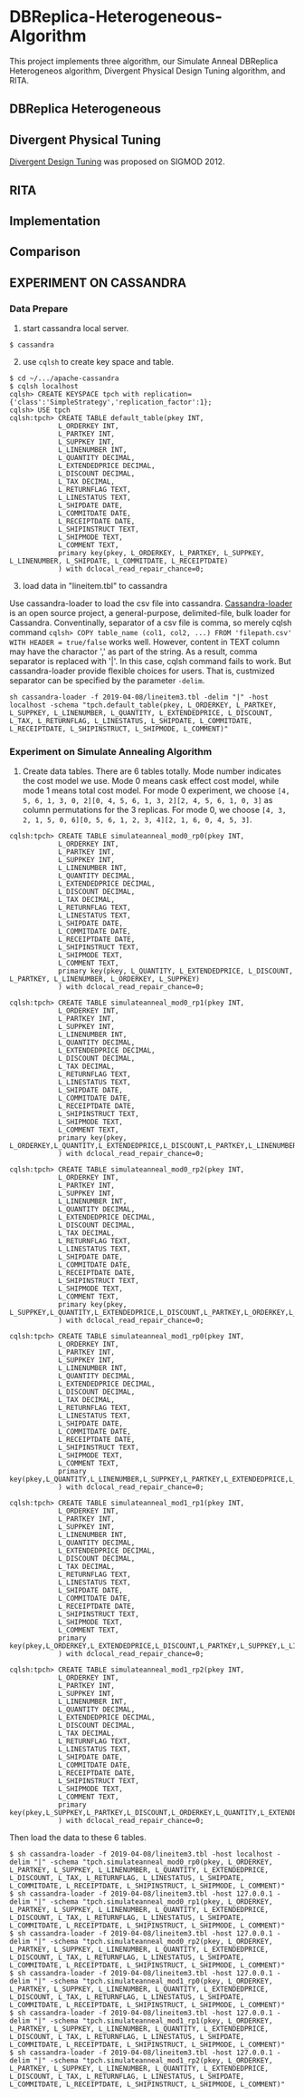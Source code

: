 # DBReplica-Heterogeneous-Algorithm
This project implements three algorithm, our Simulate Anneal DBReplica Heterogeneos algorithm, Divergent Physical Design Tuning algorithm, and RITA.

## DBReplica Heterogeneous


## Divergent Physical Tuning
[Divergent Design Tuning](https://dl.acm.org/citation.cfm?id=2791376) was proposed on SIGMOD 2012.


## RITA

## Implementation


## Comparison

## EXPERIMENT ON CASSANDRA
### Data Prepare
1. start cassandra local server.
```
$ cassandra
```
2. use `cqlsh` to create key space and table.
```
$ cd ~/.../apache-cassandra
$ cqlsh localhost
cqlsh> CREATE KEYSPACE tpch with replication={'class':'SimpleStrategy','replication_factor':1};
cqlsh> USE tpch
cqlsh:tpch> CREATE TABLE default_table(pkey INT,
            L_ORDERKEY INT,
            L_PARTKEY INT,
            L_SUPPKEY INT,
            L_LINENUMBER INT,
            L_QUANTITY DECIMAL,
            L_EXTENDEDPRICE DECIMAL,
            L_DISCOUNT DECIMAL,
            L_TAX DECIMAL,
            L_RETURNFLAG TEXT,
            L_LINESTATUS TEXT,
            L_SHIPDATE DATE,
            L_COMMITDATE DATE,
            L_RECEIPTDATE DATE,
            L_SHIPINSTRUCT TEXT,
            L_SHIPMODE TEXT,
            L_COMMENT TEXT,
            primary key(pkey, L_ORDERKEY, L_PARTKEY, L_SUPPKEY, L_LINENUMBER, L_SHIPDATE, L_COMMITDATE, L_RECEIPTDATE)
            ) with dclocal_read_repair_chance=0;
```
3. load data in "lineitem.tbl" to cassandra
   
Use cassandra-loader to load the csv file into cassandra. [Cassandra-loader](https://github.com/brianmhess/cassandra-loader) is an open source project, a general-purpose, delimited-file, bulk loader for Cassandra. Conventinally, separator of a csv file is comma, so merely cqlsh command `cqlsh> COPY table_name (col1, col2, ...) FROM 'filepath.csv' WITH HEADER = true/false` works well. However, content in TEXT column may have the charactor ',' as part of the string. As a result, comma separator is replaced with '|'. In this case, cqlsh command fails to work. But cassandra-loader provide flexible choices for users. That is, custmized separator can be specified by the parameter `-delim`. 
```
sh cassandra-loader -f 2019-04-08/lineitem3.tbl -delim "|" -host localhost -schema "tpch.default_table(pkey, L_ORDERKEY, L_PARTKEY, L_SUPPKEY, L_LINENUMBER, L_QUANTITY, L_EXTENDEDPRICE, L_DISCOUNT, L_TAX, L_RETURNFLAG, L_LINESTATUS, L_SHIPDATE, L_COMMITDATE, L_RECEIPTDATE, L_SHIPINSTRUCT, L_SHIPMODE, L_COMMENT)"
```

### Experiment on Simulate Annealing Algorithm
 1. Create data tables. There are 6 tables totally. Mode number indicates the cost model we use. Mode 0 means cask effect cost model, while mode 1 means total cost model. For mode 0 experiment, we choose `[4, 5, 6, 1, 3, 0, 2][0, 4, 5, 6, 1, 3, 2][2, 4, 5, 6, 1, 0, 3]` as column permutations for the 3 replicas. For mode 0, we choose `[4, 3, 2, 1, 5, 0, 6][0, 5, 6, 1, 2, 3, 4][2, 1, 6, 0, 4, 5, 3]`.
```
cqlsh:tpch> CREATE TABLE simulateanneal_mod0_rp0(pkey INT,
            L_ORDERKEY INT,
            L_PARTKEY INT,
            L_SUPPKEY INT,
            L_LINENUMBER INT,
            L_QUANTITY DECIMAL,
            L_EXTENDEDPRICE DECIMAL,
            L_DISCOUNT DECIMAL,
            L_TAX DECIMAL,
            L_RETURNFLAG TEXT,
            L_LINESTATUS TEXT,
            L_SHIPDATE DATE,
            L_COMMITDATE DATE,
            L_RECEIPTDATE DATE,
            L_SHIPINSTRUCT TEXT,
            L_SHIPMODE TEXT,
            L_COMMENT TEXT,
            primary key(pkey, L_QUANTITY, L_EXTENDEDPRICE, L_DISCOUNT, L_PARTKEY, L_LINENUMBER, L_ORDERKEY, L_SUPPKEY)
            ) with dclocal_read_repair_chance=0;

cqlsh:tpch> CREATE TABLE simulateanneal_mod0_rp1(pkey INT,
            L_ORDERKEY INT,
            L_PARTKEY INT,
            L_SUPPKEY INT,
            L_LINENUMBER INT,
            L_QUANTITY DECIMAL,
            L_EXTENDEDPRICE DECIMAL,
            L_DISCOUNT DECIMAL,
            L_TAX DECIMAL,
            L_RETURNFLAG TEXT,
            L_LINESTATUS TEXT,
            L_SHIPDATE DATE,
            L_COMMITDATE DATE,
            L_RECEIPTDATE DATE,
            L_SHIPINSTRUCT TEXT,
            L_SHIPMODE TEXT,
            L_COMMENT TEXT,
            primary key(pkey, L_ORDERKEY,L_QUANTITY,L_EXTENDEDPRICE,L_DISCOUNT,L_PARTKEY,L_LINENUMBER,L_SUPPKEY)
            ) with dclocal_read_repair_chance=0;

cqlsh:tpch> CREATE TABLE simulateanneal_mod0_rp2(pkey INT,
            L_ORDERKEY INT,
            L_PARTKEY INT,
            L_SUPPKEY INT,
            L_LINENUMBER INT,
            L_QUANTITY DECIMAL,
            L_EXTENDEDPRICE DECIMAL,
            L_DISCOUNT DECIMAL,
            L_TAX DECIMAL,
            L_RETURNFLAG TEXT,
            L_LINESTATUS TEXT,
            L_SHIPDATE DATE,
            L_COMMITDATE DATE,
            L_RECEIPTDATE DATE,
            L_SHIPINSTRUCT TEXT,
            L_SHIPMODE TEXT,
            L_COMMENT TEXT,
            primary key(pkey, L_SUPPKEY,L_QUANTITY,L_EXTENDEDPRICE,L_DISCOUNT,L_PARTKEY,L_ORDERKEY,L_LINENUMBER)
            ) with dclocal_read_repair_chance=0;

cqlsh:tpch> CREATE TABLE simulateanneal_mod1_rp0(pkey INT,
            L_ORDERKEY INT,
            L_PARTKEY INT,
            L_SUPPKEY INT,
            L_LINENUMBER INT,
            L_QUANTITY DECIMAL,
            L_EXTENDEDPRICE DECIMAL,
            L_DISCOUNT DECIMAL,
            L_TAX DECIMAL,
            L_RETURNFLAG TEXT,
            L_LINESTATUS TEXT,
            L_SHIPDATE DATE,
            L_COMMITDATE DATE,
            L_RECEIPTDATE DATE,
            L_SHIPINSTRUCT TEXT,
            L_SHIPMODE TEXT,
            L_COMMENT TEXT,
            primary key(pkey,L_QUANTITY,L_LINENUMBER,L_SUPPKEY,L_PARTKEY,L_EXTENDEDPRICE,L_ORDERKEY,L_DISCOUNT)
            ) with dclocal_read_repair_chance=0;

cqlsh:tpch> CREATE TABLE simulateanneal_mod1_rp1(pkey INT,
            L_ORDERKEY INT,
            L_PARTKEY INT,
            L_SUPPKEY INT,
            L_LINENUMBER INT,
            L_QUANTITY DECIMAL,
            L_EXTENDEDPRICE DECIMAL,
            L_DISCOUNT DECIMAL,
            L_TAX DECIMAL,
            L_RETURNFLAG TEXT,
            L_LINESTATUS TEXT,
            L_SHIPDATE DATE,
            L_COMMITDATE DATE,
            L_RECEIPTDATE DATE,
            L_SHIPINSTRUCT TEXT,
            L_SHIPMODE TEXT,
            L_COMMENT TEXT,
            primary key(pkey,L_ORDERKEY,L_EXTENDEDPRICE,L_DISCOUNT,L_PARTKEY,L_SUPPKEY,L_LINENUMBER,L_QUANTITY)
            ) with dclocal_read_repair_chance=0;

cqlsh:tpch> CREATE TABLE simulateanneal_mod1_rp2(pkey INT,
            L_ORDERKEY INT,
            L_PARTKEY INT,
            L_SUPPKEY INT,
            L_LINENUMBER INT,
            L_QUANTITY DECIMAL,
            L_EXTENDEDPRICE DECIMAL,
            L_DISCOUNT DECIMAL,
            L_TAX DECIMAL,
            L_RETURNFLAG TEXT,
            L_LINESTATUS TEXT,
            L_SHIPDATE DATE,
            L_COMMITDATE DATE,
            L_RECEIPTDATE DATE,
            L_SHIPINSTRUCT TEXT,
            L_SHIPMODE TEXT,
            L_COMMENT TEXT,
            primary key(pkey,L_SUPPKEY,L_PARTKEY,L_DISCOUNT,L_ORDERKEY,L_QUANTITY,L_EXTENDEDPRICE,L_LINENUMBER)
            ) with dclocal_read_repair_chance=0;

```
Then load the data to these 6 tables.
```
$ sh cassandra-loader -f 2019-04-08/lineitem3.tbl -host localhost -delim "|" -schema "tpch.simulateanneal_mod0_rp0(pkey, L_ORDERKEY, L_PARTKEY, L_SUPPKEY, L_LINENUMBER, L_QUANTITY, L_EXTENDEDPRICE, L_DISCOUNT, L_TAX, L_RETURNFLAG, L_LINESTATUS, L_SHIPDATE, L_COMMITDATE, L_RECEIPTDATE, L_SHIPINSTRUCT, L_SHIPMODE, L_COMMENT)"
$ sh cassandra-loader -f 2019-04-08/lineitem3.tbl -host 127.0.0.1 -delim "|" -schema "tpch.simulateanneal_mod0_rp1(pkey, L_ORDERKEY, L_PARTKEY, L_SUPPKEY, L_LINENUMBER, L_QUANTITY, L_EXTENDEDPRICE, L_DISCOUNT, L_TAX, L_RETURNFLAG, L_LINESTATUS, L_SHIPDATE, L_COMMITDATE, L_RECEIPTDATE, L_SHIPINSTRUCT, L_SHIPMODE, L_COMMENT)"
$ sh cassandra-loader -f 2019-04-08/lineitem3.tbl -host 127.0.0.1 -delim "|" -schema "tpch.simulateanneal_mod0_rp2(pkey, L_ORDERKEY, L_PARTKEY, L_SUPPKEY, L_LINENUMBER, L_QUANTITY, L_EXTENDEDPRICE, L_DISCOUNT, L_TAX, L_RETURNFLAG, L_LINESTATUS, L_SHIPDATE, L_COMMITDATE, L_RECEIPTDATE, L_SHIPINSTRUCT, L_SHIPMODE, L_COMMENT)"
$ sh cassandra-loader -f 2019-04-08/lineitem3.tbl -host 127.0.0.1 -delim "|" -schema "tpch.simulateanneal_mod1_rp0(pkey, L_ORDERKEY, L_PARTKEY, L_SUPPKEY, L_LINENUMBER, L_QUANTITY, L_EXTENDEDPRICE, L_DISCOUNT, L_TAX, L_RETURNFLAG, L_LINESTATUS, L_SHIPDATE, L_COMMITDATE, L_RECEIPTDATE, L_SHIPINSTRUCT, L_SHIPMODE, L_COMMENT)"
$ sh cassandra-loader -f 2019-04-08/lineitem3.tbl -host 127.0.0.1 -delim "|" -schema "tpch.simulateanneal_mod1_rp1(pkey, L_ORDERKEY, L_PARTKEY, L_SUPPKEY, L_LINENUMBER, L_QUANTITY, L_EXTENDEDPRICE, L_DISCOUNT, L_TAX, L_RETURNFLAG, L_LINESTATUS, L_SHIPDATE, L_COMMITDATE, L_RECEIPTDATE, L_SHIPINSTRUCT, L_SHIPMODE, L_COMMENT)"
$ sh cassandra-loader -f 2019-04-08/lineitem3.tbl -host 127.0.0.1 -delim "|" -schema "tpch.simulateanneal_mod1_rp2(pkey, L_ORDERKEY, L_PARTKEY, L_SUPPKEY, L_LINENUMBER, L_QUANTITY, L_EXTENDEDPRICE, L_DISCOUNT, L_TAX, L_RETURNFLAG, L_LINESTATUS, L_SHIPDATE, L_COMMITDATE, L_RECEIPTDATE, L_SHIPINSTRUCT, L_SHIPMODE, L_COMMENT)"

```